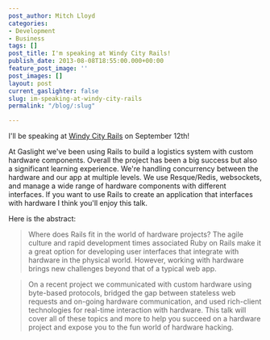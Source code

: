 ```yaml
---
post_author: Mitch Lloyd
categories:
- Development
- Business
tags: []
post_title: I'm speaking at Windy City Rails!
publish_date: 2013-08-08T18:55:00.000+00:00
feature_post_image: ''
post_images: []
layout: post
current_gaslighter: false
slug: im-speaking-at-windy-city-rails
permalink: "/blog/:slug"

---
```

I'll be speaking at [Windy City Rails](http://www.windycityrails.org/schedule/#lloyd) on September 12th!  

At Gaslight we've been using Rails to build a logistics system with custom hardware components.
Overall the project has been a big success but also a significant learning experience. We're handling concurrency between the hardware and our app at multiple levels. We use Resque/Redis, websockets, and manage a wide range of hardware components with different interfaces. If you want to use Rails to create an application that interfaces with hardware I think you'll enjoy this talk.

Here is the abstract:

> Where does Rails fit in the world of hardware projects? The agile culture and rapid development times associated Ruby on Rails make it a great option for developing user interfaces that integrate with hardware in the physical world. However, working with hardware brings new challenges beyond that of a typical web app.

> On a recent project we communicated with custom hardware using byte-based protocols, bridged the gap between stateless web requests and on-going hardware communication, and used rich-client technologies for real-time interaction with hardware. This talk will cover all of these topics and more to help you succeed on a hardware project and expose you to the fun world of hardware hacking.
